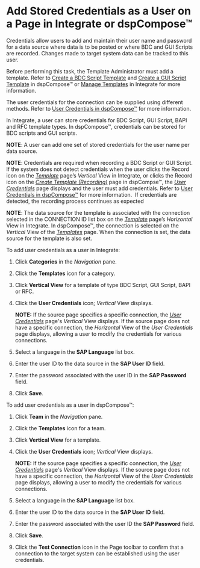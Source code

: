 # Add Stored Credentials as a User on a Page in Integrate or dspCompose™

Credentials allow users to add and maintain their user name and password
for a data source where data is to be posted or where BDC and GUI
Scripts are recorded. Changes made to target system data can be tracked
to this user.

Before performing this task, the Template Administrator must add a
template. Refer to [Create a BDC Script
Template](../Use_Cases/Create_a_BDC_Script_Template.htm) and [Create a
GUI Script Template](../Use_Cases/Create_a_GUI_Script_Template.htm) in
dspCompose™ or [Manage
Templates](../../../Platform/Integrate/Use_Cases/Manage_Templates.htm)
in Integrate for more information.

The user credentials for the connection can be supplied using different
methods. Refer to [User Credentials in
dspCompose™](User_Credentials_in_dspCompose.htm) for more information.

In Integrate, a user can store credentials for BDC Script, GUI Script,
BAPI and RFC template types. In dspCompose™, credentials can be stored
for BDC scripts and GUI scripts.

<span style="font-weight: bold;">NOTE</span>: A user can add one set of
stored credentials for the user name per data source.  

<span style="font-weight: bold;">NOTE</span>: Credentials are required
when recording a BDC Script or GUI Script. If the system does not detect
credentials when the user clicks the Record icon on the
<span style="font-style: italic;">[Template](../../../Platform/Integrate/Page_Desc/Template_H.htm)</span>
page’s <span style="font-style: italic;">Vertical</span> View in
Integrate, or clicks the Record icon on the
<span style="font-style: italic;">[Create Template
(Recording)](../Use_Cases/Create_Template_Recording.htm)</span> page in
dspCompse™, the <span style="font-style: italic;">[User
Credentials](../../../Platform/Common/Page_Desc/User_Credentials_H.htm)</span>
page displays and the user must add credentials. Refer to [User
Credentials in dspCompose™](User_Credentials_in_dspCompose.htm) for more
information.  If credentials are detected, the recording process
continues as expected  

<span style="font-weight: bold;">NOTE</span>: The data source for the
template is associated with the connection selected in the CONNECTION ID
list box on the
<span style="font-style: italic;">[Template](../../../Platform/Integrate/Page_Desc/Template_H.htm)</span>
page’s <span style="font-style: italic;">Horizontal</span> View in
Integrate. In dspCompose™, the connection is selected on the
<span style="font-style: italic;">Vertical</span> View of the
<span style="font-style: italic;">[Templates](../Page_Desc/Templates_H.htm)</span>
page. When the connection is set, the data source for the template is
also set.

To add user credentials as a user in Integrate:

1.  Click <span style="font-weight: bold;">Categories</span> in the
    <span style="font-style: italic;">Navigation</span> pane.

2.  Click the <span style="font-weight: bold;">Templates</span> icon for
    a category.

3.  Click <span style="font-weight: bold;">Vertical View</span> for a
    template of type BDC Script, GUI Script, BAPI or RFC.

4.  Click the <span style="font-weight: bold;">User Credentials</span>
    icon; <span style="font-style: italic;">Vertical</span> View
    displays.
    
    **NOTE:** If the source page specifies a specific connection, the
    <span style="font-style: italic;">[User
    Credentials](../../../Platform/Common/Page_Desc/User_Credentials_H.htm)</span>
    page's <span style="font-style: italic;">Vertical</span> View
    displays. If the source page does not have a specific connection,
    the <span style="font-style: italic;">Horizontal</span> View of the
    <span style="font-style: italic;">User Credentials</span> page
    displays, allowing a user to modify the credentials for various
    connections.

5.  Select a language in the <span style="font-weight: bold;">SAP
    Language</span> list box.

6.  Enter the user ID to the data source in the
    <span style="font-weight: bold;">SAP User ID</span> field.

7.  Enter the password associated with the user ID in the
    <span style="font-weight: bold;">SAP Password</span> field.

8.  Click <span style="font-weight: bold;">Save</span>.

To add user credentials as a user in dspCompose™:

1.  Click <span style="font-weight: bold;">Team</span> in the
    <span style="font-style: italic;">Navigation</span> pane.

2.  Click the <span style="font-weight: bold;">Templates</span> icon for
    a team.

3.  Click <span style="font-weight: bold;">Vertical View</span> for a
    template.

4.  Click the <span style="font-weight: bold;">User Credentials</span>
    icon; <span style="font-style: italic;">Vertical</span> View
    displays.
    
    **NOTE:** If the source page specifies a specific connection, the
    <span style="font-style: italic;">[User
    Credentials](../../../Platform/Common/Page_Desc/User_Credentials_H.htm)</span>
    page's <span style="font-style: italic;">Vertical</span> View
    displays. If the source page does not have a specific connection,
    the <span style="font-style: italic;">Horizontal</span> View of the
    <span style="font-style: italic;">User Credentials</span> page
    displays, allowing a user to modify the credentials for various
    connections.

5.  Select a language in the <span style="font-weight: bold;">SAP
    Language</span> list box.

6.  Enter the user ID to the data source in the
    <span style="font-weight: bold;">SAP User ID</span> field.

7.  Enter the password associated with the user ID the
    <span style="font-weight: bold;">SAP Password</span> field.

8.  Click <span style="font-weight: bold;">Save</span>.

9.  Click the <span style="font-weight: bold;">Test Connection</span>
    icon in the Page toolbar to confirm that a connection to the target
    system can be established using the user credentials.
